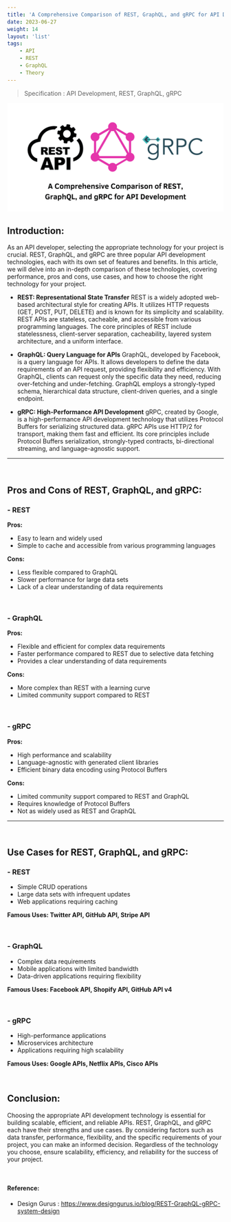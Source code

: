 ```yaml
---
title: 'A Comprehensive Comparison of REST, GraphQL, and gRPC for API Development'
date: 2023-06-27
weight: 14
layout: 'list'
tags:
    - API
    - REST
    - GraphQL
    - Theory
---
```

> Specification : API Development, REST, GraphQL, gRPC

![api-theory](./images/api.png)

## Introduction:
As an API developer, selecting the appropriate technology for your project is crucial. REST, GraphQL, and gRPC are three popular API development technologies, each with its own set of features and benefits. In this article, we will delve into an in-depth comparison of these technologies, covering performance, pros and cons, use cases, and how to choose the right technology for your project.

- **REST: Representational State Transfer**
REST is a widely adopted web-based architectural style for creating APIs. It utilizes HTTP requests (GET, POST, PUT, DELETE) and is known for its simplicity and scalability. REST APIs are stateless, cacheable, and accessible from various programming languages. The core principles of REST include statelessness, client-server separation, cacheability, layered system architecture, and a uniform interface.

- **GraphQL: Query Language for APIs**
GraphQL, developed by Facebook, is a query language for APIs. It allows developers to define the data requirements of an API request, providing flexibility and efficiency. With GraphQL, clients can request only the specific data they need, reducing over-fetching and under-fetching. GraphQL employs a strongly-typed schema, hierarchical data structure, client-driven queries, and a single endpoint.

- **gRPC: High-Performance API Development**
gRPC, created by Google, is a high-performance API development technology that utilizes Protocol Buffers for serializing structured data. gRPC APIs use HTTP/2 for transport, making them fast and efficient. Its core principles include Protocol Buffers serialization, strongly-typed contracts, bi-directional streaming, and language-agnostic support.

---
&nbsp;

## Pros and Cons of REST, GraphQL, and gRPC:
### **- REST**
**Pros:**
- Easy to learn and widely used
- Simple to cache and accessible from various programming languages

**Cons:**
- Less flexible compared to GraphQL
- Slower performance for large data sets
- Lack of a clear understanding of data requirements

&nbsp;

### **- GraphQL**
**Pros:**
- Flexible and efficient for complex data requirements
- Faster performance compared to REST due to selective data fetching
- Provides a clear understanding of data requirements

**Cons:**
- More complex than REST with a learning curve
- Limited community support compared to REST

&nbsp;

### **- gRPC**
**Pros:**
- High performance and scalability
- Language-agnostic with generated client libraries
- Efficient binary data encoding using Protocol Buffers

**Cons:**
- Limited community support compared to REST and GraphQL
- Requires knowledge of Protocol Buffers
- Not as widely used as REST and GraphQL

---
&nbsp;

## Use Cases for REST, GraphQL, and gRPC:
### **- REST**
- Simple CRUD operations
- Large data sets with infrequent updates
- Web applications requiring caching

**Famous Uses: Twitter API, GitHub API, Stripe API**

&nbsp;

### **- GraphQL**
- Complex data requirements
- Mobile applications with limited bandwidth
- Data-driven applications requiring flexibility

**Famous Uses: Facebook API, Shopify API, GitHub API v4**

&nbsp;

### **- gRPC**
- High-performance applications
- Microservices architecture
- Applications requiring high scalability

**Famous Uses: Google APIs, Netflix APIs, Cisco APIs**

&nbsp;

## Conclusion:
Choosing the appropriate API development technology is essential for building scalable, efficient, and reliable APIs. REST, GraphQL, and gRPC each have their strengths and use cases. By considering factors such as data transfer, performance, flexibility, and the specific requirements of your project, you can make an informed decision. Regardless of the technology you choose, ensure scalability, efficiency, and reliability for the success of your project.

&nbsp;
#### Reference:
- Design Gurus : https://www.designgurus.io/blog/REST-GraphQL-gRPC-system-design
